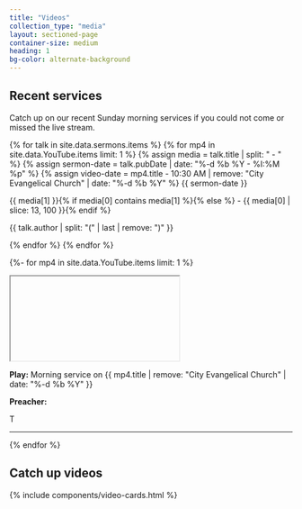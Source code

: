 ```yaml
---
title: "Videos"
collection_type: "media"
layout: sectioned-page
container-size: medium
heading: 1
bg-color: alternate-background
---
```


## Recent services

Catch up on our recent Sunday morning services if you could not come or missed the live stream.

{% for talk in site.data.sermons.items %}
{% for mp4 in site.data.YouTube.items limit: 1 %}
{% assign media = talk.title | split: " - " %}
{% assign sermon-date = talk.pubDate | date: "%-d %b %Y - %I:%M %p" %}
{% assign video-date = mp4.title - 10:30 AM | remove: "City Evangelical Church" | date: "%-d %b %Y" %}
{{ sermon-date }}
<p>{{ media[1] }}{% if media[0] contains media[1] %}{% else %} - {{ media[0] | slice: 13, 100 }}{% endif %}</p>
<p>{{ talk.author | split: "(" | last | remove: ")" }}</p>
{% endfor %}
{% endfor %}

{%- for mp4 in site.data.YouTube.items limit: 1 %}
<div class="flex-row">
  <div class="flex-tiny ty-two-thirds">
    <div class="icontain">
      <iframe class="lozad"
              id="video-{{ mp4.guid | remove: "yt:video:" }}"
              title="City Evangelical Church morning service {{ mp4.title | remove: "City Evangelical Church" }}" 
              data-src="https://www.youtube-nocookie.com/embed/{{ mp4.guid | remove: "yt:video:" }}" allowfullscreen>
      </iframe>
    </div>
  </div>
  <div class="flex-tiny ty-one-third">
    <a id="play-video-{{ mp4.guid | remove: "yt:video:" }}">
      <p><strong>Play:</strong> Morning service on {{ mp4.title | remove: "City Evangelical Church" | date: "%-d %b %Y" }}</p>
      <p><strong>Preacher:</strong></p>
    </a>T
  </div>
</div>
<hr>
<script>
  $('#play-video-{{ mp4.guid | remove: "yt:video:" }}').on('click', function(e) {
    var $video = $('#video-{{ mp4.guid | remove: "yt:video:" }}');
    src = $video.attr('src');
    $video.attr('src', src + '?autoplay=1&mute=1');
  });
</script>
{% endfor %}

## Catch up videos

{% include components/video-cards.html %}
